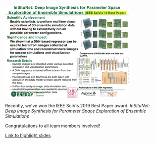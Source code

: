 ![Best paper SciVIS 2019](images/2019-07-29/highlights.png)

Recently, we've won the IEEE SciVis 2019 Best Paper award:
*InSituNet: Deep Image Synthesis for Parameter Space Exploration of Ensemble
Simulations*

Congratulations to all team members involved!

[Link to highlight slides](files/2019-07-29/OSU-highlights.pptx)
